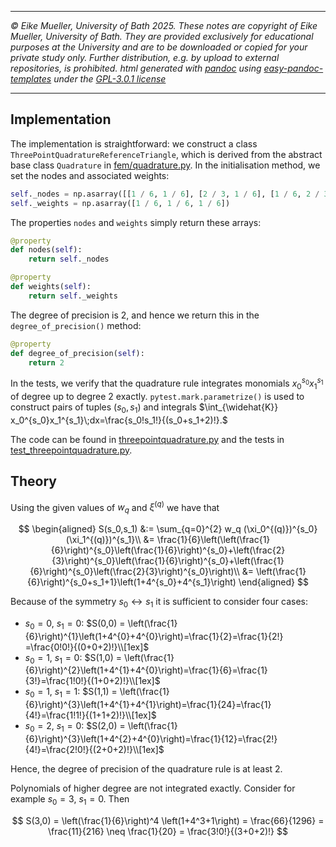 ----

*&#169; Eike Mueller, University of Bath 2025. These notes are copyright of Eike Mueller, University of Bath. They are provided exclusively for educational purposes at the University and are to be downloaded or copied for your private study only. Further distribution, e.g. by upload to external repositories, is prohibited. html generated with [pandoc](https://pandoc.org/) using [easy-pandoc-templates](https://github.com/ryangrose/easy-pandoc-templates) under the [GPL-3.0.1 license](https://github.com/ryangrose/easy-pandoc-templates?tab=GPL-3.0-1-ov-file#readme)*

----
## Implementation

The implementation is straightforward: we construct a class `ThreePointQuadratureReferenceTriangle`, which is derived from the abstract base class `Quadrature` in [fem/quadrature.py](https://github.com/eikehmueller/finiteelements/blob/main/src/fem/quadrature.py). In the initialisation method, we set the nodes and associated weights:

```Python
self._nodes = np.asarray([[1 / 6, 1 / 6], [2 / 3, 1 / 6], [1 / 6, 2 / 3]])
self._weights = np.asarray([1 / 6, 1 / 6, 1 / 6])
```

The properties `nodes` and `weights` simply return these arrays:

```Python
@property
def nodes(self):
    return self._nodes

@property
def weights(self):
    return self._weights
```

The degree of precision is 2, and hence we return this in the `degree_of_precision()` method:

```Python
@property
def degree_of_precision(self):
    return 2
```

In the tests, we verify that the quadrature rule integrates monomials $x_0^{s_0}x_1^{s_1}$ of degree up to degree 2 exactly. `pytest.mark.parametrize()` is used to construct pairs of tuples $(s_0,s_1)$ and integrals $\int_{\widehat{K}} x_0^{s_0}x_1^{s_1}\;dx=\frac{s_0!s_1!}{(s_0+s_1+2)!}.$

The code can be found in [threepointquadrature.py](threepointquadrature.py) and the tests in [test_threepointquadrature.py](test_threepointquadrature.py).

## Theory
Using the given values of $w_q$ and $\xi^{(q)}$ we have that

$$
\begin{aligned}
S(s_0,s_1) &:= \sum_{q=0}^{2} w_q (\xi_0^{(q)})^{s_0}(\xi_1^{(q)})^{s_1}\\
&= \frac{1}{6}\left(\left(\frac{1}{6}\right)^{s_0}\left(\frac{1}{6}\right)^{s_0}+\left(\frac{2}{3}\right)^{s_0}\left(\frac{1}{6}\right)^{s_0}+\left(\frac{1}{6}\right)^{s_0}\left(\frac{2}{3}\right)^{s_0}\right)\\
&= \left(\frac{1}{6}\right)^{s_0+s_1+1}\left(1+4^{s_0}+4^{s_1}\right)
\end{aligned}
$$

Because of the symmetry $s_0\leftrightarrow s_1$ it is sufficient to consider four cases:
* $s_0=0$, $s_1=0$: $S(0,0) = \left(\frac{1}{6}\right)^{1}\left(1+4^{0}+4^{0}\right)=\frac{1}{2}=\frac{1}{2!} =\frac{0!0!}{(0+0+2)!}\\[1ex]$
* $s_0=1$, $s_1=0$: $S(1,0) = \left(\frac{1}{6}\right)^{2}\left(1+4^{1}+4^{0}\right)=\frac{1}{6}=\frac{1}{3!}=\frac{1!0!}{(1+0+2)!}\\[1ex]$
* $s_0=1$, $s_1=1$: $S(1,1) = \left(\frac{1}{6}\right)^{3}\left(1+4^{1}+4^{1}\right)=\frac{1}{24}=\frac{1}{4!}=\frac{1!1!}{(1+1+2)!}\\[1ex]$
* $s_0=2$, $s_1=0$: $S(2,0) = \left(\frac{1}{6}\right)^{3}\left(1+4^{2}+4^{0}\right)=\frac{1}{12}=\frac{2!}{4!}=\frac{2!0!}{(2+0+2)!}\\[1ex]$

Hence, the degree of precision of the quadrature rule is at least 2.

Polynomials of higher degree are not integrated exactly. Consider for example $s_0=3$, $s_1=0$. Then

$$
S(3,0) = \left(\frac{1}{6}\right)^4 \left(1+4^3+1\right) = \frac{66}{1296} = \frac{11}{216} \neq \frac{1}{20} = \frac{3!0!}{(3+0+2)!}
$$
